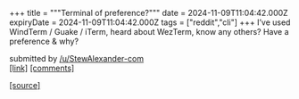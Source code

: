 +++
title = """Terminal of preference?"""
date = 2024-11-09T11:04:42.000Z
expiryDate = 2024-11-09T11:04:42.000Z
tags = ["reddit","cli"]
+++
I’ve used WindTerm / Guake / iTerm, heard about WezTerm, know any others? Have a preference & why?

submitted by [/u/StewAlexander-com](https://www.reddit.com/user/StewAlexander-com)  
[\[link\]](https://www.reddit.com/r/commandline/comments/1gn7rn7/terminal_of_preference/) [\[comments\]](https://www.reddit.com/r/commandline/comments/1gn7rn7/terminal_of_preference/)

[[source]](https://www.reddit.com/r/commandline/comments/1gn7rn7/terminal_of_preference/)
